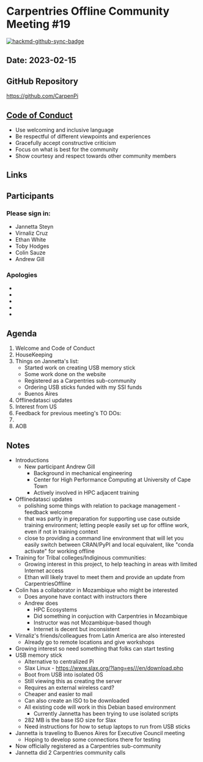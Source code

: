 # Carpentries Offline Community Meeting #19

[![hackmd-github-sync-badge](https://hackmd.io/61yVznBWRky1INmLJGaZSQ/badge)](https://hackmd.io/61yVznBWRky1INmLJGaZSQ)

## Date: 2023-02-15

## GitHub Repository
https://github.com/CarpenPi

## [Code of Conduct](https://docs.carpentries.org/topic_folders/policies/code-of-conduct.html)

* Use welcoming and inclusive language
* Be respectful of different viewpoints and experiences
* Gracefully accept constructive criticism
* Focus on what is best for the community
* Show courtesy and respect towards other community members

## Links

## Participants
### Please sign in:
* Jannetta Steyn
* Virnaliz Cruz
* Ethan White
* Toby Hodges
* Colin Sauze
* Andrew Gill

### Apologies
* 
* 
* 
* 
* 

## Agenda
1. Welcome and Code of Conduct
2. HouseKeeping
3. Things on Jannetta's list:
    - Started work on creating USB memory stick
    - Some work done on the website
    - Registered as a Carpentries sub-community
    - Ordering USB sticks funded with my SSI funds
    - Buenos Aires
4. Offlinedatasci updates
5. Interest from US
6. Feedback for previous meeting's TO DOs:
7. 
8. AOB
    
## Notes

* Introductions
    * New participant Andrew Gill
        * Background in mechanical engineering
        * Center for High Performance Computing at University of Cape Town
        * Actively involved in HPC adjacent training
* Offlinedatasci updates
    * polishing some things with relation to package management - feedback welcome
    * that was partly in preparation for supporting use case outside training environment; letting people easily set up for offline work, even if not in training context
    * close to providing a command line environment that will let you easily switch between CRAN/PyPI and local equivalent, like "conda activate" for working offline
* Training for Tribal colleges/Indiginous communities:
    * Growing interest in this project, to help teaching in areas with limited Internet access
    * Ethan will likely travel to meet them and provide an update from CarpentriesOffline
* Colin has a collaborator in Mozambique who might be interested
    * Does anyone have contact with instructors there
    * Andrew does
        * HPC Ecosystems
        * Did something in conjuction with Carpentries in Mozambique
        * Instructor was not Mozambique-based though
        * Internet is decent but inconsistent
* Virnaliz's friends/colleagues from Latin America are also interested
    * Already go to remote locations and give workshops
* Growing interest so need something that folks can start testing
* USB memory stick
    * Alternative to centralized Pi
    * Slax Linux - https://www.slax.org/?lang=es///en/download.php
    * Boot from USB into isolated OS
    * Still viewing this as creating the server
    * Requires an external wireless card?
    * Cheaper and easier to mail
    * Can also create an ISO to be downloaded
    * All existing code will work in this Debian based environment
        * Currently Jannetta has been trying to use isolated scripts
    * 282 MB is the base ISO size for Slax
    * Need instructions for how to setup laptops to run from USB sticks
* Jannetta is traveling to Buenos Aires for Executive Council meeting
    * Hoping to develop some connections there for testing
* Now officially registered as a Carpentries sub-community
* Jannetta did 2 Carpentries community calls
